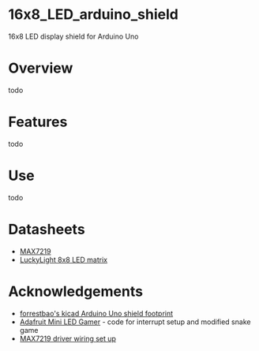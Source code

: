 # 16x8_LED_arduino_shield
16x8 LED display shield for Arduino Uno 


# Overview
todo

# Features
todo

# Use
todo


# Datasheets
- [MAX7219](https://www.sparkfun.com/datasheets/Components/General/COM-09622-MAX7219-MAX7221.pdf)
- [LuckyLight 8x8 LED matrix](https://cdn-shop.adafruit.com/datasheets/1820_KWM-R30881XPGB.pdf)


# Acknowledgements
- [forrestbao's kicad Arduino Uno shield footprint](https://github.com/forrestbao/arduino-kicad-library)
- [Adafruit Mini LED Gamer](https://github.com/adafruit/Adafruit_Learning_System_Guides/tree/master/Mini_LED_Gamer) - code for interrupt setup and modified snake game
- [MAX7219 driver wiring set up](https://playground.arduino.cc/Main/MAX72XXHardware/)



